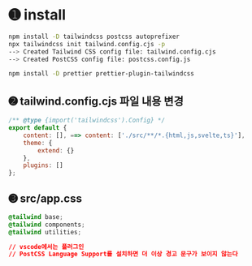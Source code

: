 # ➊ install

```bash
npm install -D tailwindcss postcss autoprefixer
npx tailwindcss init tailwind.config.cjs -p
--> Created Tailwind CSS config file: tailwind.config.cjs
--> Created PostCSS config file: postcss.config.js

npm install -D prettier prettier-plugin-tailwindcss
```

## ➋ tailwind.config.cjs 파일 내용 변경

```javascript
/** @type {import('tailwindcss').Config} */
export default {
    content: [], ==> content: ['./src/**/*.{html,js,svelte,ts}'],
    theme: {
        extend: {}
    },
    plugins: []
};
```

## ➌ src/app.css

```css
@tailwind base;
@tailwind components;
@tailwind utilities;

// vscode에서는 플러그인
// PostCSS Language Support를 설치하면 더 이상 경고 문구가 보이지 않는다
```
